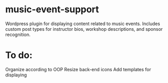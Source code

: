 # music-event-support
Wordpress plugin for displaying content related to music events. Includes custom post types for instructor bios, workshop descriptions, and sponsor recognition.

# To do: 
Organize according to OOP
Resize back-end icons
Add templates for displaying

